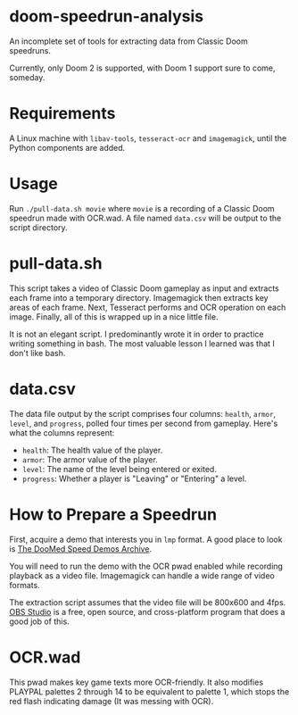 # doom-speedrun-analysis

An incomplete set of tools for extracting data from Classic Doom speedruns.

Currently, only Doom 2 is supported, with Doom 1 support sure to come, someday.

# Requirements

A Linux machine with `libav-tools`, `tesseract-ocr` and `imagemagick`, until the Python components are added.

# Usage

Run `./pull-data.sh movie` where `movie` is a recording of a Classic Doom speedrun made with OCR.wad. A file named `data.csv` will be output to the script directory.

# pull-data.sh

This script takes a video of Classic Doom gameplay as input and extracts each frame into a temporary directory. Imagemagick then extracts key areas of each frame. Next, Tesseract performs and OCR operation on each image. Finally, all of this is wrapped up in a nice little file.

It is not an elegant script. I predominantly wrote it in order to practice writing something in bash. The most valuable lesson I learned was that I don't like bash.

# data.csv

The data file output by the script comprises four columns: `health`, `armor`, `level`, and `progress`, polled four times per second from gameplay. Here's what the columns represent:

* `health`: The health value of the player.
* `armor`: The armor value of the player.
* `level`: The name of the level being entered or exited.
* `progress`: Whether a player is "Leaving" or "Entering" a level.

# How to Prepare a Speedrun

First, acquire a demo that interests you in `lmp` format. A good place to look is [The DooMed Speed Demos Archive](http://www.doomedsda.us).

You will need to run the demo with the OCR pwad enabled while recording playback as a video file. Imagemagick can handle a wide range of video formats.

The extraction script assumes that the video file will be 800x600 and 4fps. [OBS Studio](obsproject.com) is a free, open source, and cross-platform program that does a good job of this.

# OCR.wad

This pwad makes key game texts more OCR-friendly. It also modifies PLAYPAL palettes 2 through 14 to be equivalent to palette 1, which stops the red flash indicating damage (It was messing with OCR).
